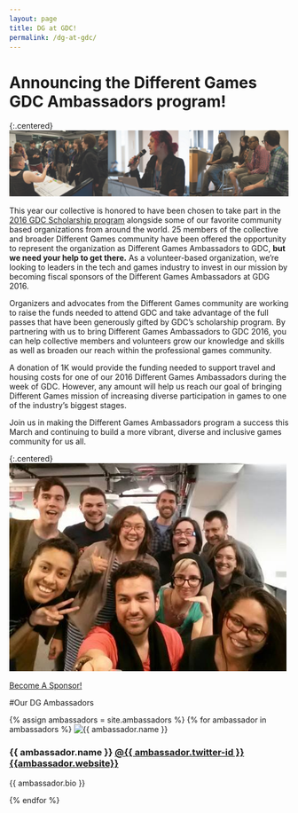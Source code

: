 ```yaml
---
layout: page
title: DG at GDC!
permalink: /dg-at-gdc/
---
```


# Announcing the Different Games GDC Ambassadors program!

{:.centered}
![alt text](/images/dg-at-gdc-1.png "Image of Different Games Conference 2014")


This year our collective is honored to have been chosen to take part in the [2016 GDC Scholarship program](http://www.gdconf.com/attend/scholarships.html) alongside some of our favorite community based organizations from around the world. 25 members of the collective and broader Different Games community have been offered the opportunity to represent the organization as Different Games Ambassadors to GDC, **but we need your help to get there.** As a volunteer-based organization, we’re looking to leaders in the tech and games industry to invest in our mission by becoming fiscal sponsors of the Different Games Ambassadors at GDG 2016.

Organizers and advocates from the Different Games community are working to raise the funds needed to attend GDC and take advantage of the full passes that have been generously gifted by GDC’s scholarship program. By partnering with us to bring Different Games Ambassadors to GDC 2016, you can help collective members and volunteers grow our knowledge and skills as well as broaden our reach within the professional games community. 

A donation of 1K would provide the funding needed to support travel and housing costs for one of our 2016 Different Games Ambassadors during the week of GDC. However, any amount will help us reach our goal of bringing Different Games mission of increasing diverse participation in games to one of the industry’s biggest stages. 

Join us in making the Different Games Ambassadors program a success this March and continuing to build a more vibrant, diverse and inclusive games community for us all. 

{:.centered}
![alt text](/images/dg-at-gdc-2.jpg "Image of a group of Different Games Conference 2015 Organizers")

<div class="pw-call-to-action">
  <a href="mailto:differentgamesconference@gmail.com" class="btn btn-lg btn-callout pw-btn">
    Become A Sponsor!
  </a>
</div>

#Our DG Ambassadors

<div class="ambassadors">
  {% assign ambassadors = site.ambassadors %}
  {% for ambassador in ambassadors %}
    <img src="{{ ambassador.image }}" alt="{{ ambassador.name }}"/>
    <div class="info">
      <h3>{{ ambassador.name }} 
        <a href="https://twitter.com/{{ambassador.twitter-id}}">@{{ ambassador.twitter-id }}</a> 
        <a href="{{ambassador.website}}">{{ambassador.website}}</a></h3>
      <p>{{ ambassador.bio }}</p>
    </div>
  {% endfor %}
</div>
